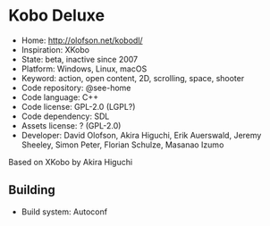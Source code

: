 # Kobo Deluxe

- Home: http://olofson.net/kobodl/
- Inspiration: XKobo
- State: beta, inactive since 2007
- Platform: Windows, Linux, macOS
- Keyword: action, open content, 2D, scrolling, space, shooter
- Code repository: @see-home
- Code language: C++
- Code license: GPL-2.0 (LGPL?)
- Code dependency: SDL
- Assets license: ? (GPL-2.0)
- Developer: David Olofson, Akira Higuchi, Erik Auerswald, Jeremy Sheeley, Simon Peter, Florian Schulze, Masanao Izumo

Based on XKobo by Akira Higuchi

## Building

- Build system: Autoconf
